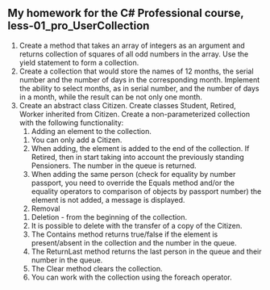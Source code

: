 ## My homework for the C# Professional course, less-01_pro_UserCollection
1. Create a method that takes an array of integers as an argument and returns
   collection of squares of all odd numbers in the array. Use the yield statement to form a collection.
2. Create a collection that would store the names of 12 months, the serial number and
   the number of days in the corresponding month. Implement the ability to select months, as in
   serial number, and the number of days in a month, while the result can be not only one month.
3. Create an abstract class Citizen. Create classes Student, Retired, Worker
   inherited from Citizen. Create a non-parameterized collection with the following functionality:
    1. Adding an element to the collection.
      1) You can only add a Citizen.
      2) When adding, the element is added to the end of the collection. If Retired, then in
         start taking into account the previously standing Pensioners. The number in the queue is returned.
      3) When adding the same person (check for equality by number
         passport, you need to override the Equals method and/or the equality operators to
         comparison of objects by passport number) the element is not added, a message is displayed.
    2. Removal
      1) Deletion - from the beginning of the collection.
      2) It is possible to delete with the transfer of a copy of the Citizen.
    3. The Contains method returns true/false if the element is present/absent in the collection and the number in the queue.
    4. The ReturnLast method returns the last person in the queue and their number in the queue.
    5. The Clear method clears the collection.
    6. You can work with the collection using the foreach operator.
